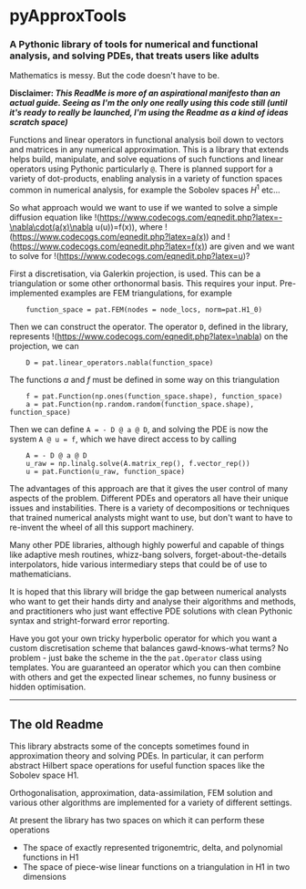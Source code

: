 # pyApproxTools

### A Pythonic library of tools for numerical and functional analysis, and solving PDEs, that treats users like adults

Mathematics is messy. But the code doesn't have to be.

**Disclaimer: _This ReadMe is more of an aspirational manifesto than an actual guide. Seeing as I'm the only one really using this code still (until it's ready to really be launched, I'm using the Readme as a kind of ideas scratch space)_**

Functions and linear operators in functional analysis boil down to vectors and matrices in any numerical approximation. This is a library that extends helps build, manipulate, and solve equations of such functions and linear operators using Pythonic particularly ```@```. There is planned support for a variety of dot-products, enabling analysis in a variety of function spaces common in numerical analysis, for example the Sobolev spaces $H^1$ etc...

So what approach would we want to use if we wanted to solve a simple diffusion equation like !(https://www.codecogs.com/eqnedit.php?latex=-\nabla\cdot(a(x)\nabla u(u))=f(x)), where !(https://www.codecogs.com/eqnedit.php?latex=a(x)) and !(https://www.codecogs.com/eqnedit.php?latex=f(x)) are given and we want to solve for !(https://www.codecogs.com/eqnedit.php?latex=u)?

First a discretisation, via Galerkin projection, is used. This can be a triangulation or some other orthonormal basis. This requires your input. Pre-implemented examples are FEM triangulations, for example 

```
    function_space = pat.FEM(nodes = node_locs, norm=pat.H1_0)
```

Then we can construct the operator. The operator ```D```, defined in the library, represents !(https://www.codecogs.com/eqnedit.php?latex=\nabla) on the projection, we can 
```
    D = pat.linear_operators.nabla(function_space)
```
The functions $a$ and $f$ must be defined in some way on this triangulation
```
    f = pat.Function(np.ones(function_space.shape), function_space)
    a = pat.Function(np.random.random(function_space.shape), function_space)
```

Then we can define ``` A = - D @ a @ D ```, and solving the PDE is now the system ``` A @ u = f ```, which we have direct access to by calling 

``` 
    A = - D @ a @ D
    u_raw = np.linalg.solve(A.matrix_rep(), f.vector_rep()) 
    u = pat.Function(u_raw, function_space)
```

The advantages of this approach are that it gives the user control of many aspects of the problem. Different PDEs and operators all have their unique issues and instabilities. There is a variety of decompositions or techniques that trained numerical analysts might want to use, but don't want to have to re-invent the wheel of all this support machinery.

Many other PDE libraries, although highly powerful and capable of things like adaptive mesh routines, whizz-bang solvers, forget-about-the-details interpolators, hide various intermediary steps that could be of use to mathematicians.

It is hoped that this library will bridge the gap between numerical analysts who want to get their hands dirty and analyse their algorithms and methods, and practitioners who just want effective PDE solutions with clean Pythonic syntax and stright-forward error reporting.

Have you got your own tricky hyperbolic operator for which you want a custom discretisation scheme that balances gawd-knows-what terms? No problem - just bake the scheme in the the ```pat.Operator``` class using templates. You are guaranteed an operator which you can then combine with others and get the expected linear schemes, no funny business or hidden optimisation.

---

## The old Readme


This library abstracts some of the concepts sometimes found in approximation theory and solving PDEs. In particular, it can perform abstract Hilbert space operations for useful function spaces like the Sobolev space H1.

Orthogonalisation, approximation, data-assimilation, FEM solution and various other algorithms are implemented for a variety of different settings.

At present the library has two spaces on which it can perform these operations
* The space of exactly represented trigonemtric, delta, and polynomial functions in H1
* The space of piece-wise linear functions on a triangulation in H1 in two dimensions
